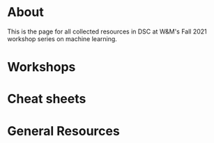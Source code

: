 # About

This is the page for all collected resources in DSC at W&M's Fall 2021 workshop series on machine learning.

# Workshops

# Cheat sheets

# General Resources
